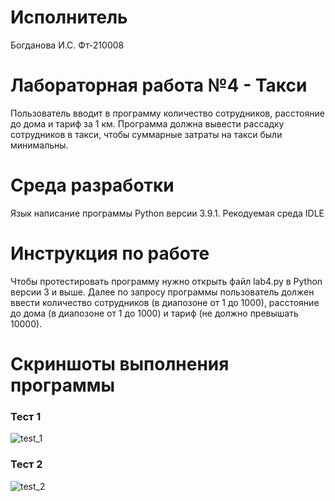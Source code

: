 # Исполнитель
Богданова И.С. Фт-210008
# Лабораторная работа №4 - Такси
Пользователь вводит в программу количество сотрудников, расстояние до дома и тариф за 1 км. Программа должна вывести рассадкy сотрудников в такси, чтобы суммарные затраты на такси были минимальны.
# Среда разработки
Язык написание программы Python версии 3.9.1. Рекодуемая среда IDLE
# Инструкция по работе
Чтобы протестировать программу нужно открыть файл lab4.py в Python версии 3 и выше. Далее по запросу программы пользователь должен ввести количество сотрудников (в диапозоне от 1 до 1000), расстояние до дома (в диапозоне от 1 до 1000) и тариф (не должно превышать 10000).
# Скриншоты выполнения программы
### Тест 1
![test_1](https://user-images.githubusercontent.com/113433209/193453697-a70a57f3-fd03-4451-bf14-a70f0fa11bf7.jpg)
### Тест 2
![test_2](https://user-images.githubusercontent.com/113433209/193453702-65334360-9523-47e0-87f5-5235aacf52c1.jpg)
